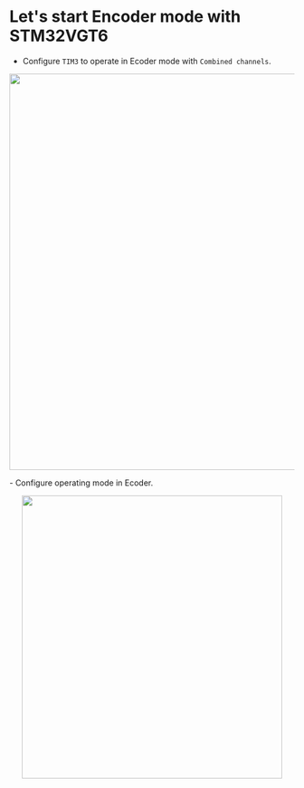 # Let's start Encoder mode with STM32VGT6
- Configure `TIM3` to operate in Ecoder mode with `Combined channels`. 
<p align="center">
  <img width="700" height="700" src="https://github.com/DNZioo/STM32F407VGT6_Project/assets/132254089/89f046df-b5ff-403b-9797-0cb7f3b3675a">
</p>
- Configure operating mode in Ecoder.<br>
<p align="center">
  <img width="460" height="500" src="https://github.com/DNZioo/STM32F407VGT6_Project/assets/132254089/6ea32012-d8f6-481c-8a42-a24b7163f7e7">
</p>
